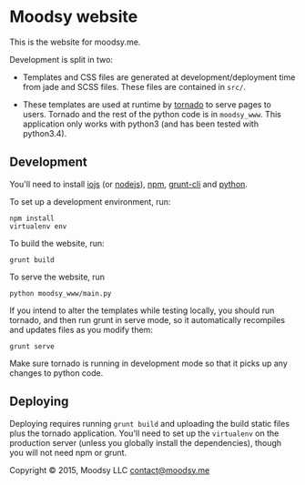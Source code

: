 Moodsy website
==============

This is the website for moodsy.me.

Development is split in two:

 * Templates and CSS files are generated at development/deployment time from jade
   and SCSS files. These files are contained in `src/`.

 * These templates are used at runtime by [tornado][tornado] to serve pages to
   users. Tornado and the rest of the python code is in `moodsy_www`. This
   application only works with python3 (and has been tested with python3.4).

[tornado]: http://www.tornadoweb.org/

Development
-----------

You'll need to install [iojs][iojs] (or [nodejs][nodejs]), [npm][npm],
[grunt-cli][grunt-cli] and [python][python].

To set up a development environment, run:

    npm install
    virtualenv env

To build the website, run:

    grunt build

To serve the website, run

    python moodsy_www/main.py

If you intend to alter the templates while testing locally, you should run
tornado, and then run grunt in serve mode, so it automatically recompiles and
updates files as you modify them:

    grunt serve

Make sure tornado is running in development mode so that it picks up any
changes to python code.

[iojs]: https://iojs.org/
[nodejs]: https://nodejs.org/
[npm]: https://www.npmjs.com/
[grunt-cli]: https://github.com/gruntjs/grunt-cli
[python]: https://www.python.org/

Deploying
---------

Deploying requires running `grunt build` and uploading the build static files
plus the tornado application.
You'll need to set up the `virtualenv` on the production server (unless you
globally install the dependencies), though you will not need npm or grunt.

Copyright © 2015, Moodsy LLC <contact@moodsy.me>
